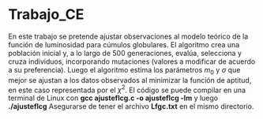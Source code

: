 # Trabajo_CE
En este trabajo se pretende ajustar observaciones al modelo teórico de la función de luminosidad para cúmulos globulares. El algoritmo crea una población inicial y, a lo largo de 500 generaciones, evalúa, selecciona y cruza individuos, incorporando mutaciones (valores a modificar de acuerdo a su preferencia). Luego el algoritmo estima los parámetros $m_0$ y $\sigma$ que mejor se ajustan a los datos observados al minimizar la función de aptitud, en este caso representada por el $\chi^{2}$. 
El código se puede compilar en una terminal de Linux con **gcc ajusteflcg.c -o ajusteflcg -lm** y luego **./ajusteflcg**
Asegurarse de tener el archivo **Lfgc.txt** en el mismo directorio.

